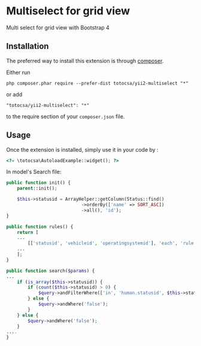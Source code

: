Multiselect for grid view
=========================
Multi select for grid view with Bootstrap 4

Installation
------------

The preferred way to install this extension is through [composer](http://getcomposer.org/download/).

Either run

```
php composer.phar require --prefer-dist totocsa/yii2-multiselect "*"
```

or add

```
"totocsa/yii2-multiselect": "*"
```

to the require section of your `composer.json` file.


Usage
-----

Once the extension is installed, simply use it in your code by  :

```php
<?= \totocsa\AutoloadExample::widget(); ?>
```

In model's Search file:
```php
public function init() {
    parent::init();

    $this->statusid = ArrayHelper::getColumn(Status::find()
                            ->orderBy(['name' => SORT_ASC])
                            ->all(), 'id');
}

public function rules() {
    return [
    ...
        [['statusid', 'vehicleid', 'operatingsystemid'], 'each', 'rule' => ['integer']],
    ...
    ];
}

public function search($params) {
...
    if (is_array($this->statusid)) {
        if (count($this->statusid) > 0) {
            $query->andFilterWhere(['in', 'human.statusid', $this->statusid]);
        } else {
            $query->andWhere('false');
        }
    } else {
        $query->andWhere('false');
    }
....
}
```
